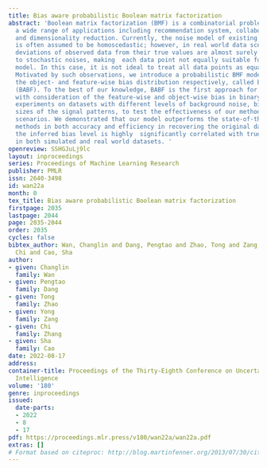 ```yaml
---
title: Bias aware probabilistic Boolean matrix factorization
abstract: 'Boolean matrix factorization (BMF) is a combinatorial problem arising from
  a wide range of applications including recommendation system, collaborative filtering,
  and dimensionality reduction. Currently, the noise model of existing BMF methods
  is often assumed to be homoscedastic; however, in real world data scenarios, the
  deviations of observed data from their true values are almost surely diverse due
  to stochastic noises, making  each data point not equally suitable for fitting a
  model. In this case, it is not ideal to treat all data points as equally distributed.
  Motivated by such observations, we introduce a probabilistic BMF model that recognizes
  the object- and feature-wise bias distribution respectively, called bias aware BMF
  (BABF). To the best of our knowledge, BABF is the first approach for Boolean decomposition
  with consideration of the feature-wise and object-wise bias in binary data. We conducted
  experiments on datasets with different levels of background noise, bias level, and
  sizes of the signal patterns, to test the effectiveness of our method in various
  scenarios. We demonstrated that our model outperforms the state-of-the-art factorization
  methods in both accuracy and efficiency in recovering the original datasets, and
  the inferred bias level is highly  significantly correlated with true existing bias
  in both simulated and real world datasets. '
openreview: SSHGJuLj9lc
layout: inproceedings
series: Proceedings of Machine Learning Research
publisher: PMLR
issn: 2640-3498
id: wan22a
month: 0
tex_title: Bias aware probabilistic Boolean matrix factorization
firstpage: 2035
lastpage: 2044
page: 2035-2044
order: 2035
cycles: false
bibtex_author: Wan, Changlin and Dang, Pengtao and Zhao, Tong and Zang, Yong and Zhang,
  Chi and Cao, Sha
author:
- given: Changlin
  family: Wan
- given: Pengtao
  family: Dang
- given: Tong
  family: Zhao
- given: Yong
  family: Zang
- given: Chi
  family: Zhang
- given: Sha
  family: Cao
date: 2022-08-17
address:
container-title: Proceedings of the Thirty-Eighth Conference on Uncertainty in Artificial
  Intelligence
volume: '180'
genre: inproceedings
issued:
  date-parts:
  - 2022
  - 8
  - 17
pdf: https://proceedings.mlr.press/v180/wan22a/wan22a.pdf
extras: []
# Format based on citeproc: http://blog.martinfenner.org/2013/07/30/citeproc-yaml-for-bibliographies/
---
```

